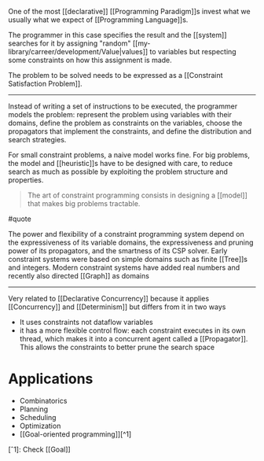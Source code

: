 One of the most [[declarative]] [[Programming Paradigm]]s invest what we usually what we expect of [[Programming Language]]s.

The programmer in this case specifies the result and the [[system]] searches for it by assigning "random" [[my-library/carreer/development/Value|values]] to variables but respecting some constraints on how this assignment is made. 

The problem to be solved needs to be expressed as a [[Constraint Satisfaction Problem]].

---

Instead of writing a set of instructions to be executed, the programmer models the problem: represent the problem using variables with their domains, define the problem as constraints on the variables, choose the propagators that implement the constraints, and define the distribution and search strategies.

For small constraint problems, a naive model works fine. For big problems, the model and [[heuristic]]s have to be designed with care, to reduce search as much as possible by exploiting the problem structure and properties.

> The art of constraint programming consists in designing a [[model]] that makes big problems tractable.

#quote

The power and flexibility of a constraint programming system depend on the expressiveness of its variable domains, the expressiveness and pruning power of its propagators, and the smartness of its CSP solver. Early constraint systems were based on simple domains such as finite [[Tree]]s and integers. Modern constraint systems have added real numbers and recently also directed [[Graph]] as domains

---

Very related to [[Declarative Concurrency]] because it applies [[Concurrency]] and [[Determinism]] but differs from it in two ways

- It uses constraints not dataflow variables
-  it has a more flexible control flow: each constraint executes in its own thread, which makes it into a concurrent agent called a [[Propagator]]. This allows the constraints to better prune the search space

# Applications

- Combinatorics
- Planning
- Scheduling
- Optimization
- [[Goal-oriented programming]][^1]

[ˆ1]: Check [[Goal]]